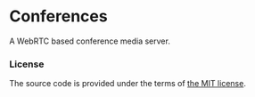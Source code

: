 # Conferences

A WebRTC based conference media server.



### License

The source code is provided under the terms of [the MIT license][license].

[license]:http://www.opensource.org/licenses/MIT
